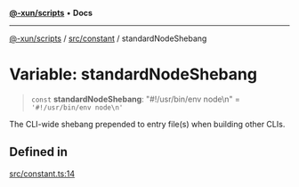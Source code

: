[**@-xun/scripts**](../../../README.md) • **Docs**

***

[@-xun/scripts](../../../README.md) / [src/constant](../README.md) / standardNodeShebang

# Variable: standardNodeShebang

> `const` **standardNodeShebang**: "#!/usr/bin/env node\n" = `'#!/usr/bin/env node\n'`

The CLI-wide shebang prepended to entry file(s) when building other CLIs.

## Defined in

[src/constant.ts:14](https://github.com/Xunnamius/xscripts/blob/4fd96d6123f1ac889c89848efd750e2454f43e43/src/constant.ts#L14)
